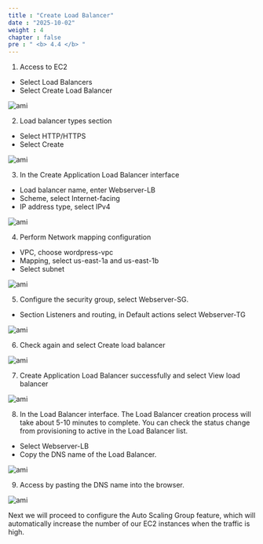 ```yaml
---
title : "Create Load Balancer"
date : "2025-10-02"
weight : 4
chapter : false
pre : " <b> 4.4 </b> "
---
```


1. Access to EC2
- Select Load Balancers
- Select Create Load Balancer

![ami](/images/createautoscaling/loadbalancer-setup-01.png?featherlight=false&width=90pc)

2. Load balancer types section
- Select HTTP/HTTPS
- Select Create

![ami](/images/createautoscaling/loadbalancer-setup-02.png?featherlight=false&width=90pc)

3. In the Create Application Load Balancer interface
- Load balancer name, enter Webserver-LB
- Scheme, select Internet-facing
- IP address type, select IPv4

![ami](/images/createautoscaling/loadbalancer-setup-03.png?featherlight=false&width=90pc)

4. Perform Network mapping configuration
- VPC, choose wordpress-vpc
- Mapping, select us-east-1a and us-east-1b
- Select subnet

![ami](/images/createautoscaling/loadbalancer-setup-04.png?featherlight=false&width=90pc)

5. Configure the security group, select Webserver-SG.
- Section Listeners and routing, in Default actions select Webserver-TG

![ami](/images/createautoscaling/loadbalancer-setup-05.png?featherlight=false&width=90pc)

6. Check again and select Create load balancer

![ami](/images/createautoscaling/loadbalancer-setup-06.png?featherlight=false&width=90pc)

7. Create Application Load Balancer successfully and select View load balancer

![ami](/images/createautoscaling/loadbalancer-setup-07.png?featherlight=false&width=90pc)

8. In the Load Balancer interface. The Load Balancer creation process will take about 5-10 minutes to complete. You can check the status change from provisioning to active in the Load Balancer list.
- Select Webserver-LB
- Copy the DNS name of the Load Balancer.

![ami](/images/createautoscaling/loadbalancer-setup-08.png?featherlight=false&width=90pc)

9. Access by pasting the DNS name into the browser.

![ami](/images/createautoscaling/loadbalancer-setup-09.png?featherlight=false&width=90pc)


Next we will proceed to configure the Auto Scaling Group feature, which will automatically increase the number of our EC2 instances when the traffic is high.